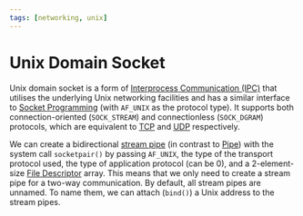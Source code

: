 ```yaml
---
tags: [networking, unix]
---
```


# Unix Domain Socket

Unix domain socket is a form of [Interprocess Communication (IPC)](202210262136.md)
that utilises the underlying Unix networking facilities and has a similar
interface to [Socket Programming](202202172152.md) (with `AF_UNIX` as the
protocol type). It supports both connection-oriented (`SOCK_STREAM`) and
connectionless (`SOCK_DGRAM`) protocols, which are equivalent to
[TCP](202206151232.md) and [UDP](202206151759.md) respectively.

We can create a bidirectional [stream pipe](202306300811.md) (in contrast to
[Pipe](202210280908.md)) with the system call `socketpair()` by passing
`AF_UNIX`, the type of the transport protocol used, the type of application
protocol (can be 0), and a 2-element-size [File Descriptor](202210172248.md)
array. This means that we only need to create a stream pipe for a two-way
communication. By default, all stream pipes are unnamed. To name them, we can
attach (`bind()`) a Unix address to the stream pipes.
